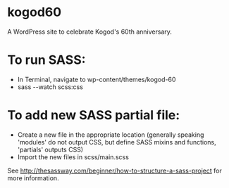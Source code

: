 kogod60
=======

A WordPress site to celebrate Kogod's 60th anniversary.


To run SASS:
============

* In Terminal, navigate to wp-content/themes/kogod-60
* sass --watch scss:css

To add new SASS partial file:
=============================

* Create a new file in the appropriate location (generally speaking 'modules' do not output CSS, but define SASS mixins and functions, 'partials' outputs CSS)
* Import the new files in scss/main.scss

See http://thesassway.com/beginner/how-to-structure-a-sass-project for more information.